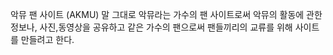 악뮤 팬 사이트 (AKMU)
말 그대로 악뮤라는 가수의 팬 사이트로써 악뮤의 활동에 관한 정보나, 사진,동영상을 공유하고 같은 가수의 팬으로써 팬들끼리의 교류를 위해 사이트를 만들려고 한다. 
